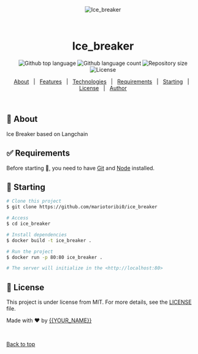<div align="center" id="top"> 
  <img src="./.github/app.gif" alt="Ice_breaker" />

  &#xa0;

  <!-- <a href="https://ice_breaker.netlify.app">Demo</a> -->
</div>

<h1 align="center">Ice_breaker</h1>

<p align="center">
  <img alt="Github top language" src="https://img.shields.io/github/languages/top/mariotoribi0/ice_breaker?color=56BEB8">

  <img alt="Github language count" src="https://img.shields.io/github/languages/count/mariotoribi0/ice_breaker?color=56BEB8">

  <img alt="Repository size" src="https://img.shields.io/github/repo-size/mariotoribi0/ice_breaker?color=56BEB8">

  <img alt="License" src="https://img.shields.io/github/license/mariotoribi0/ice_breaker?color=56BEB8">

  <!-- <img alt="Github issues" src="https://img.shields.io/github/issues/mariotoribi0/ice_breaker?color=56BEB8" /> -->

  <!-- <img alt="Github forks" src="https://img.shields.io/github/forks/mariotoribi0/ice_breaker?color=56BEB8" /> -->

  <!-- <img alt="Github stars" src="https://img.shields.io/github/stars/mariotoribi0/ice_breaker?color=56BEB8" /> -->
</p>

<!-- Status -->

<!-- <h4 align="center"> 
	🚧  Ice_breaker 🚀 Under construction...  🚧
</h4> 

<hr> -->

<p align="center">
  <a href="#dart-about">About</a> &#xa0; | &#xa0; 
  <a href="#sparkles-features">Features</a> &#xa0; | &#xa0;
  <a href="#rocket-technologies">Technologies</a> &#xa0; | &#xa0;
  <a href="#white_check_mark-requirements">Requirements</a> &#xa0; | &#xa0;
  <a href="#checkered_flag-starting">Starting</a> &#xa0; | &#xa0;
  <a href="#memo-license">License</a> &#xa0; | &#xa0;
  <a href="https://github.com/mariotoribi0" target="_blank">Author</a>
</p>

<br>

## :dart: About ##

Ice Breaker based on Langchain

## :white_check_mark: Requirements ##

Before starting :checkered_flag:, you need to have [Git](https://git-scm.com) and [Node](https://nodejs.org/en/) installed.

## :checkered_flag: Starting ##

```bash
# Clone this project
$ git clone https://github.com/mariotoribi0/ice_breaker

# Access
$ cd ice_breaker

# Install dependencies
$ docker build -t ice_breaker .

# Run the project
$ docker run -p 80:80 ice_breaker .

# The server will initialize in the <http://localhost:80>
```

## :memo: License ##

This project is under license from MIT. For more details, see the [LICENSE](LICENSE.md) file.


Made with :heart: by <a href="https://github.com/mariotoribi0" target="_blank">{{YOUR_NAME}}</a>

&#xa0;

<a href="#top">Back to top</a>
